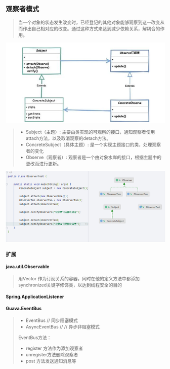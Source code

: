 ## 观察者模式

>当一个对象的状态发生改变时，已经登记的其他对象能够观察到这一改变从而作出自己相对应的改变。通过这种方式来达到减少依赖关系，解耦合的作用。

![image-20220328122244732](resources/image-20220328122244732.png)

>- Subject（主题）: 主要由类实现的可观察的接口，通知观察者使用attach方法，以及取消观察的detach方法。
>- ConcreteSubject（具体主题）: 是一个实现主题接口的类，处理观察者的变化
>- Observe（观察者）: 观察者是一个由对象水岸的接口，根据主题中的更改而进行更新。

![image-20220328123505842](resources/image-20220328123505842.png)

### 扩展

#### java.util.Observable

>用Vector 作为订阅关系的容器，同时在他的定义方法中都添加synchronized关键字修饰类，以达到线程安全的目的

#### Spring.ApplicationListener

#### Guava.EventBus

>- EventBus  // 同步阻塞模式
>- AsyncEventBus // // 异步非阻塞模式
>
>EventBus方法：
>
>- register 方法作为添加观察者
>- unregister方法删除观察者
>- post 方法发送通知消息等